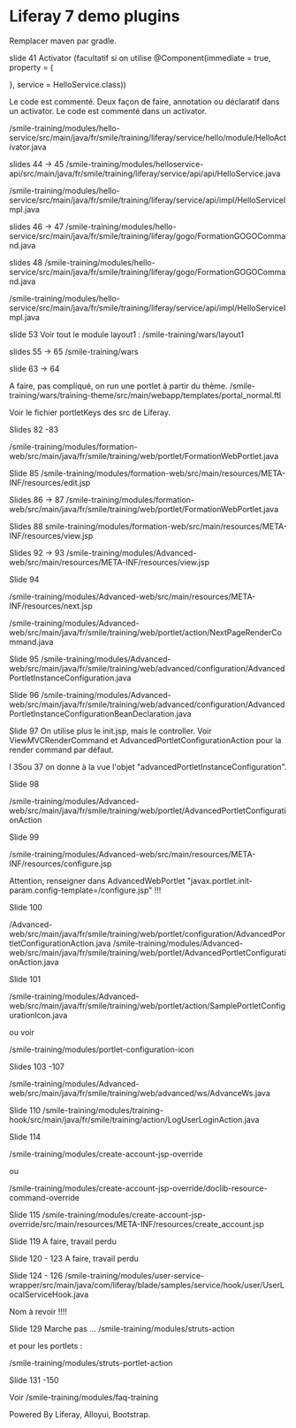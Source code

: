 Liferay 7 demo plugins
===========

Remplacer maven par gradle.

slide 41 Activator (facultatif si on utilise @Component(immediate = true, property = {

}, service = HelloService.class))

Le code est commenté.
Deux façon de faire, annotation ou déclaratif dans un activator.
Le code est commenté dans un activator.

/smile-training/modules/hello-service/src/main/java/fr/smile/training/liferay/service/hello/module/HelloActivator.java

slides 44 -> 45
/smile-training/modules/helloservice-api/src/main/java/fr/smile/training/liferay/service/api/api/HelloService.java

/smile-training/modules/hello-service/src/main/java/fr/smile/training/liferay/service/api/impl/HelloServiceImpl.java

slides 46 -> 47
/smile-training/modules/hello-service/src/main/java/fr/smile/training/liferay/gogo/FormationGOGOCommand.java

slides 48
 /smile-training/modules/hello-service/src/main/java/fr/smile/training/liferay/gogo/FormationGOGOCommand.java

/smile-training/modules/hello-service/src/main/java/fr/smile/training/liferay/service/api/impl/HelloServiceImpl.java

slide 53
 Voir tout le module layout1 :
 /smile-training/wars/layout1

slides 55 -> 65
/smile-training/wars

slide 63 -> 64

A faire, pas compliqué, on run une portlet à partir du thème.
/smile-training/wars/training-theme/src/main/webapp/templates/portal_normal.ftl

Voir le fichier portletKeys des src de Liferay.

Slides 82 -83

/smile-training/modules/formation-web/src/main/java/fr/smile/training/web/portlet/FormationWebPortlet.java

Slide 85
/smile-training/modules/formation-web/src/main/resources/META-INF/resources/edit.jsp

Slides 86 -> 87
/smile-training/modules/formation-web/src/main/java/fr/smile/training/web/portlet/FormationWebPortlet.java

Slides 88
smile-training/modules/formation-web/src/main/resources/META-INF/resources/view.jsp

Slides 92 -> 93
/smile-training/modules/Advanced-web/src/main/resources/META-INF/resources/view.jsp

Slide 94

/smile-training/modules/Advanced-web/src/main/resources/META-INF/resources/next.jsp

/smile-training/modules/Advanced-web/src/main/java/fr/smile/training/web/portlet/action/NextPageRenderCommand.java

Slide 95
/smile-training/modules/Advanced-web/src/main/java/fr/smile/training/web/advanced/configuration/AdvancedPortletInstanceConfiguration.java

Slide 96
/smile-training/modules/Advanced-web/src/main/java/fr/smile/training/web/advanced/configuration/AdvancedPortletInstanceConfigurationBeanDeclaration.java

Slide 97
On utilise plus le init.jsp, mais le controller.
Voir ViewMVCRenderCommand et AdvancedPortletConfigurationAction pour la render command par défaut.

l 35ou 37 on donne à la vue l'objet "advancedPortletInstanceConfiguration".

Slide 98

/smile-training/modules/Advanced-web/src/main/java/fr/smile/training/web/portlet/AdvancedPortletConfigurationAction

Slide 99

/smile-training/modules/Advanced-web/src/main/resources/META-INF/resources/configure.jsp

Attention, renseigner dans AdvancedWebPortlet "javax.portlet.init-param.config-template=/configure.jsp" !!!

Slide 100

/Advanced-web/src/main/java/fr/smile/training/web/portlet/configuration/AdvancedPortletConfigurationAction.java
/smile-training/modules/Advanced-web/src/main/java/fr/smile/training/web/portlet/AdvancedPortletConfigurationAction.java

Slide 101 

/smile-training/modules/Advanced-web/src/main/java/fr/smile/training/web/portlet/action/SamplePortletConfigurationIcon.java

ou voir

/smile-training/modules/portlet-configuration-icon

Slides 103 -107

/smile-training/modules/Advanced-web/src/main/java/fr/smile/training/web/advanced/ws/AdvanceWs.java

Slide 110
/smile-training/modules/training-hook/src/main/java/fr/smile/training/action/LogUserLoginAction.java

Slide 114

/smile-training/modules/create-account-jsp-override

ou


/smile-training/modules/create-account-jsp-override/doclib-resource-command-override

Slide 115
/smile-training/modules/create-account-jsp-override/src/main/resources/META-INF/resources/create_account.jsp

Slide 119
A faire, travail perdu

Slide 120 - 123
A faire, travail perdu

Slide 124 - 126
/smile-training/modules/user-service-wrapper/src/main/java/com/liferay/blade/samples/service/hook/user/UserLocalServiceHook.java

Nom à revoir !!!!

Slide 129
Marche pas ...
/smile-training/modules/struts-action

et pour les portlets :

/smile-training/modules/struts-portlet-action

Slide 131 -150

Voir /smile-training/modules/faq-training

















Powered By Liferay, Alloyui, Bootstrap.
